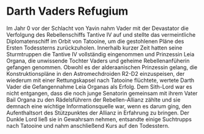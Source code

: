 # Darth Vaders Refugium

Im Jahr 0 vor der Schlacht von Yavin nahm Vader mit der Devastator die Verfolgung des Rebellenschiffs Tantive IV auf und stellte das vermeintliche Diplomatenschiff im Orbit von Tatooine, um die gestohlenen Pläne des Ersten Todessterns zurückzuholen. Innerhalb kurzer Zeit hatten seine Sturmtruppen die Tantive IV vollständig eingenommen und Prinzessin Leia Organa, die unwissende Tochter Vaders und geheime Rebellenanfüherin gefangen genommen. Obwohl es der alderaanischen Prinzessin gelang, die Konstruktionspläne in den Astromechdroiden R2-D2 einzuspeisen, der wiederum mit einer Rettungskapsel nach Tatooine flüchtete, wertete Darth Vader die Gefangennahme Leia Organas als Erfolg. Dem Sith-Lord war es nicht entgangen, dass die noch junge Senatorin gemeinsam mit ihrem Vater Bail Organa zu den Rädelsführern der Rebellen-Allianz zählte und sie demnach eine wichtige Informationsquelle war, wenn es darum ging, den Aufenthaltsort des Stützpunktes der Allianz in Erfahrung zu bringen. Der Dunkle Lord ließ sie in Gewahrsam nehmen, entsandte einige Suchtrupps nach Tatooine und nahm anschließend Kurs auf den Todesstern.
